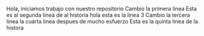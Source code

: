 Hola, iniciamos trabajo con nuestro repositorio Cambio la  primera  linea
Esta  es  al  segunda  linea  de al  historia
hola esta es la linea 3  Cambio la  tercera  linea
la cuarta linea despues de mucho esfuerzo
Esta es  la quinta linea  de  la  histora
